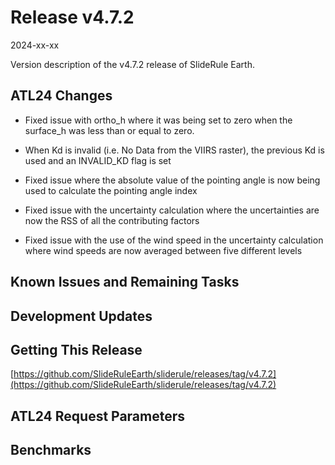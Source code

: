 # Release v4.7.2

2024-xx-xx

Version description of the v4.7.2 release of SlideRule Earth.

## ATL24 Changes

* Fixed issue with ortho_h where it was being set to zero when the surface_h was less than or equal to zero.

* When Kd is invalid (i.e. No Data from the VIIRS raster), the previous Kd is used and an INVALID_KD flag is set

* Fixed issue where the absolute value of the pointing angle is now being used to calculate the pointing angle index

* Fixed issue with the uncertainty calculation where the uncertainties are now the RSS of all the contributing factors

* Fixed issue with the use of the wind speed in the uncertainty calculation where wind speeds are now averaged between five different levels

## Known Issues and Remaining Tasks

## Development Updates

## Getting This Release

[https://github.com/SlideRuleEarth/sliderule/releases/tag/v4.7.2](https://github.com/SlideRuleEarth/sliderule/releases/tag/v4.7.2)

## ATL24 Request Parameters

## Benchmarks
